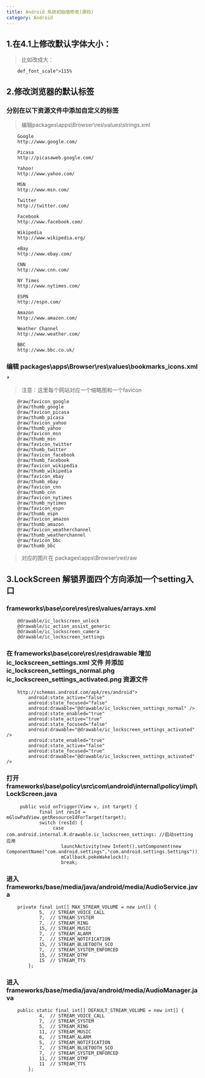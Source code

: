 ```yaml
---
title: Android 系统初始值修改(源码)
category: Android
---
```




1.在4.1上修改默认字体大小：
-------------
> 比如改成大：

		def_font_scale">115%

2.修改浏览器的默认标签
--------

### 分别在以下资源文件中添加自定义的标签

> 编辑packages\apps\Browser\res\values\strings.xml

        Google
        http://www.google.com/

        Picasa
        http://picasaweb.google.com/

        Yahoo!
        http://www.yahoo.com/

        MSN
        http://www.msn.com/

        Twitter
        http://twitter.com/

        Facebook
        http://www.facebook.com/

        Wikipedia
        http://www.wikipedia.org/

        eBay
        http://www.ebay.com/

        CNN
        http://www.cnn.com/

        NY Times
        http://www.nytimes.com/

        ESPN
        http://espn.com/

        Amazon
        http://www.amazon.com/

        Weather Channel
        http://www.weather.com/

        BBC
        http://www.bbc.co.uk/

### 编辑 packages\apps\Browser\res\values\bookmarks_icons.xml ，

> 注意：这里每个网站对应一个缩略图和一个favicon

        @raw/favicon_google
        @raw/thumb_google
        @raw/favicon_picasa
        @raw/thumb_picasa
        @raw/favicon_yahoo
        @raw/thumb_yahoo
        @raw/favicon_msn
        @raw/thumb_msn
        @raw/favicon_twitter
        @raw/thumb_twitter
        @raw/favicon_facebook
        @raw/thumb_facebook
        @raw/favicon_wikipedia
        @raw/thumb_wikipedia
        @raw/favicon_ebay
        @raw/thumb_ebay
        @raw/favicon_cnn
        @raw/thumb_cnn
        @raw/favicon_nytimes
        @raw/thumb_nytimes
        @raw/favicon_espn
        @raw/thumb_espn
        @raw/favicon_amazon
        @raw/thumb_amazon
        @raw/favicon_weatherchannel
        @raw/thumb_weatherchannel
        @raw/favicon_bbc
        @raw/thumb_bbc


> 对应的图片在 packages\apps\Browser\res\raw

3.LockScreen 解锁界面四个方向添加一个setting入口
-----------

### frameworks\base\core\res\res\values/arrays.xml

        @drawable/ic_lockscreen_unlock
        @drawable/ic_action_assist_generic
        @drawable/ic_lockscreen_camera
        @drawable/ic_lockscreen_settings

### 在 frameworks\base\core\res\res\drawable 增加 ic_lockscreen_settings.xml 文件 并添加 ic_lockscreen_settings_normal.phg ic_lockscreen_settings_activated.png 资源文件

		http://schemas.android.com/apk/res/android">
	        android:state_active="false"
	        android:state_focused="false"
	        android:drawable="@drawable/ic_lockscreen_settings_normal" />
	        android:state_enabled="true"
	        android:state_active="true"
	        android:state_focused="false"
	        android:drawable="@drawable/ic_lockscreen_settings_activated" />
	        android:state_enabled="true"
	        android:state_active="false"
	        android:state_focused="true"
	        android:drawable="@drawable/ic_lockscreen_settings_activated" />

### 打开 frameworks\base\policy\src\com\android\internal\policy\impl\LockScreen.java

	     public void onTrigger(View v, int target) {
	            final int resId = mGlowPadView.getResourceIdForTarget(target);
	            switch (resId) {
	                 case com.android.internal.R.drawable.ic_lockscreen_settings: //启动setting 应用
	                    launchActivity(new Intent().setComponent(new ComponentName("com.android.settings","com.android.settings.Settings")));
	                    mCallback.pokeWakelock();
	                    break;

### 进入frameworks/base/media/java/android/media/AudioService.java

		private final int[] MAX_STREAM_VOLUME = new int[] {
		        5,  // STREAM_VOICE_CALL
		        7,  // STREAM_SYSTEM
		        7,  // STREAM_RING
		        15, // STREAM_MUSIC
		        7,  // STREAM_ALARM
		        7,  // STREAM_NOTIFICATION
		        15, // STREAM_BLUETOOTH_SCO
		        7,  // STREAM_SYSTEM_ENFORCED
		        15, // STREAM_DTMF
		        15  // STREAM_TTS
		    };



### 进入frameworks/base/media/java/android/media/AudioManager.java

		public static final int[] DEFAULT_STREAM_VOLUME = new int[] {
		        4,  // STREAM_VOICE_CALL
		        7,  // STREAM_SYSTEM
		        5,  // STREAM_RING
		        11, // STREAM_MUSIC
		        6,  // STREAM_ALARM
		        5,  // STREAM_NOTIFICATION
		        7,  // STREAM_BLUETOOTH_SCO
		        7,  // STREAM_SYSTEM_ENFORCED
		        11, // STREAM_DTMF
		        11  // STREAM_TTS
		    };
